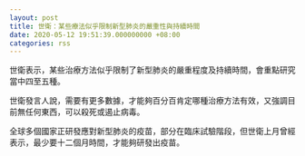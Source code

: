 ```yaml
---
layout: post
title: 世衛：某些療法似乎限制新型肺炎的嚴重性與持續時間
date: 2020-05-12 19:51:39.000000000 +08:00
categories: rss
---
```


世衛表示，某些治療方法似乎限制了新型肺炎的嚴重程度及持續時間，會重點研究當中四至五種。

世衛發言人說，需要有更多數據，才能夠百分百肯定哪種治療方法有效，又強調目前無任何東西，可以殺死或遏止病毒。

全球多個國家正研發應對新型肺炎的疫苗，部分在臨床試驗階段，但世衛上月曾經表示，最少要十二個月時間，才能夠研發出疫苗。
